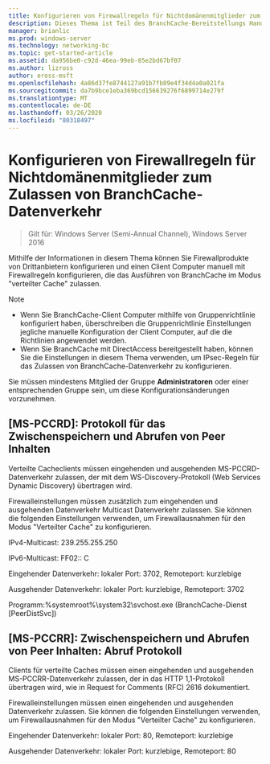 ```yaml
---
title: Konfigurieren von Firewallregeln für Nichtdomänenmitglieder zum Zulassen von BranchCache-Datenverkehr
description: Dieses Thema ist Teil des BranchCache-Bereitstellungs Handbuchs für Windows Server 2016, das zeigt, wie BranchCache im Modus für verteilte und gehostete Caches bereitgestellt wird, um die WAN-Bandbreitenauslastung in Zweigniederlassungen zu optimieren.
manager: brianlic
ms.prod: windows-server
ms.technology: networking-bc
ms.topic: get-started-article
ms.assetid: da956be0-c92d-46ea-99eb-85e2bd67bf07
ms.author: lizross
author: eross-msft
ms.openlocfilehash: 4a86d37fe8744127a91b7fb89e4f34d4a0a021fa
ms.sourcegitcommit: da7b9bce1eba369bcd156639276f6899714e279f
ms.translationtype: MT
ms.contentlocale: de-DE
ms.lasthandoff: 03/26/2020
ms.locfileid: "80318497"
---
```

# <a name="configure-firewall-rules-for-non-domain-members-to-allow-branchcache-traffic"></a>Konfigurieren von Firewallregeln für Nichtdomänenmitglieder zum Zulassen von BranchCache-Datenverkehr

>Gilt für: Windows Server (Semi-Annual Channel), Windows Server 2016

Mithilfe der Informationen in diesem Thema können Sie Firewallprodukte von Drittanbietern konfigurieren und einen Client Computer manuell mit Firewallregeln konfigurieren, die das Ausführen von BranchCache im Modus "verteilter Cache" zulassen.  
  
> [!NOTE]  
> -   Wenn Sie BranchCache-Client Computer mithilfe von Gruppenrichtlinie konfiguriert haben, überschreiben die Gruppenrichtlinie Einstellungen jegliche manuelle Konfiguration der Client Computer, auf die die Richtlinien angewendet werden.  
> -   Wenn Sie BranchCache mit DirectAccess bereitgestellt haben, können Sie die Einstellungen in diesem Thema verwenden, um IPsec-Regeln für das Zulassen von BranchCache-Datenverkehr zu konfigurieren.  
  
Sie müssen mindestens Mitglied der Gruppe **Administratoren** oder einer entsprechenden Gruppe sein, um diese Konfigurationsänderungen vorzunehmen.  
  
## <a name="ms-pccrd-peer-content-caching-and-retrieval-discovery-protocol"></a>[MS-PCCRD]: Protokoll für das Zwischenspeichern und Abrufen von Peer Inhalten  
Verteilte Cacheclients müssen eingehenden und ausgehenden MS-PCCRD-Datenverkehr zulassen, der mit dem WS-Discovery-Protokoll (Web Services Dynamic Discovery) übertragen wird.  
  
Firewalleinstellungen müssen zusätzlich zum eingehenden und ausgehenden Datenverkehr Multicast Datenverkehr zulassen. Sie können die folgenden Einstellungen verwenden, um Firewallausnahmen für den Modus "Verteilter Cache" zu konfigurieren.  
  
IPv4-Multicast: 239.255.255.250  
  
IPv6-Multicast: FF02:: C  
  
Eingehender Datenverkehr: lokaler Port: 3702, Remoteport: kurzlebige  
  
Ausgehender Datenverkehr: lokaler Port: kurzlebige, Remoteport: 3702  
  
Programm:%systemroot%\system32\svchost.exe (BranchCache-Dienst [PeerDistSvc])  
  
## <a name="ms-pccrr-peer-content-caching-and-retrieval-retrieval-protocol"></a>[MS-PCCRR]: Zwischenspeichern und Abrufen von Peer Inhalten: Abruf Protokoll  
Clients für verteilte Caches müssen einen eingehenden und ausgehenden MS-PCCRR-Datenverkehr zulassen, der in das HTTP 1,1-Protokoll übertragen wird, wie in Request for Comments (RFC) 2616 dokumentiert.  
  
Firewalleinstellungen müssen einen eingehenden und ausgehenden Datenverkehr zulassen. Sie können die folgenden Einstellungen verwenden, um Firewallausnahmen für den Modus "Verteilter Cache" zu konfigurieren.  
  
Eingehender Datenverkehr: lokaler Port: 80, Remoteport: kurzlebige  
  
Ausgehender Datenverkehr: lokaler Port: kurzlebige, Remoteport: 80  
  


